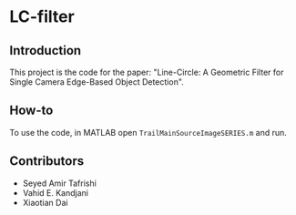 # LC-filter
## Introduction
This project is the code for the paper: "Line-Circle: A Geometric Filter for Single Camera Edge-Based Object Detection".

## How-to
To use the code, in MATLAB open `TrailMainSourceImageSERIES.m` and run.

## Contributors
- Seyed Amir Tafrishi
- Vahid E. Kandjani
- Xiaotian Dai